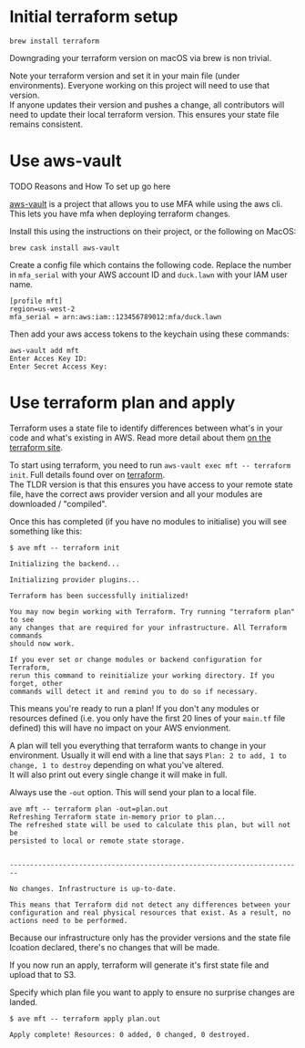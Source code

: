 # Initial terraform setup

`brew install terraform`  

Downgrading your terraform version on macOS via brew is non trivial.  

Note your terraform version and set it in your main file (under environments). Everyone working on this project will need to use that version.  
If anyone updates their version and pushes a change, all contributors will need to update their local terraform version. This ensures your state file remains consistent.



# Use aws-vault

TODO Reasons and How To set up go here

[aws-vault](https://github.com/99designs/aws-vault) is a project that allows you to use MFA while using the aws cli. This lets you have mfa when deploying terraform changes.

Install this using the instructions on their project, or the following on MacOS: 

`brew cask install aws-vault`  

Create a config file which contains the following code. Replace the number in `mfa_serial` with your AWS account ID and `duck.lawn` with your IAM user name.  

```
[profile mft]
region=us-west-2
mfa_serial = arn:aws:iam::123456789012:mfa/duck.lawn
```

Then add your aws access tokens to the keychain using these commands:  
```
aws-vault add mft
Enter Acces Key ID:  
Enter Secret Access Key:  
```


# Use terraform plan and apply

Terraform uses a state file to identify differences between what's in your code and what's existing in AWS. Read more detail about them [on the terraform site](https://www.terraform.io/docs/state/purpose.html).  

To start using terraform, you need to run `aws-vault exec mft -- terraform init`. Full details found over on [terraform](https://www.terraform.io/docs/commands/init.html).  
The TLDR version is that this ensures you have access to your remote state file, have the correct aws provider version and all your modules are downloaded / "compiled".

Once this has completed (if you have no modules to initialise) you will see something like this:
```
$ ave mft -- terraform init

Initializing the backend...

Initializing provider plugins...

Terraform has been successfully initialized!

You may now begin working with Terraform. Try running "terraform plan" to see
any changes that are required for your infrastructure. All Terraform commands
should now work.

If you ever set or change modules or backend configuration for Terraform,
rerun this command to reinitialize your working directory. If you forget, other
commands will detect it and remind you to do so if necessary.
```

This means you're ready to run a plan! If you don't any modules or resources defined (i.e. you only have the first 20 lines of your `main.tf` file defined) this will have no impact on your AWS envionment.

A plan will tell you everything that terraform wants to change in your environment. Usually it will end with a line that says `Plan: 2 to add, 1 to change, 1 to destroy` depending on what you've altered.  
It will also print out every single change it will make in full.  

Always use the `-out` option. This will send your plan to a local file.  
```
ave mft -- terraform plan -out=plan.out
Refreshing Terraform state in-memory prior to plan...
The refreshed state will be used to calculate this plan, but will not be
persisted to local or remote state storage.


------------------------------------------------------------------------

No changes. Infrastructure is up-to-date.

This means that Terraform did not detect any differences between your
configuration and real physical resources that exist. As a result, no
actions need to be performed.
```

Because our infrastructure only has the provider versions and the state file lcoation declared, there's no changes that will be made.

If you now run an apply, terraform will generate it's first state file and upload that to S3.  

Specify which plan file you want to apply to ensure no surprise changes are landed.  
```
$ ave mft -- terraform apply plan.out

Apply complete! Resources: 0 added, 0 changed, 0 destroyed.
```